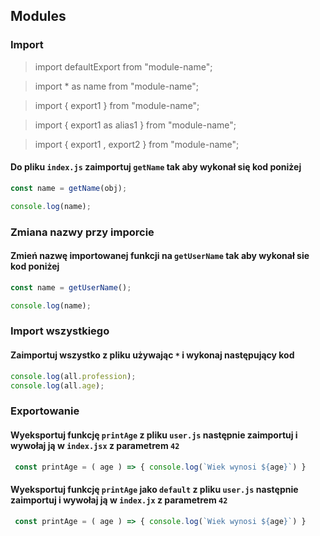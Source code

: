 ## Modules

### Import

> import defaultExport from "module-name";

>import * as name from "module-name";

>import { export1 } from "module-name";

>import { export1 as alias1 } from "module-name";

>import { export1 , export2 } from "module-name";


#### Do pliku `index.js` zaimportuj `getName` tak aby wykonał się kod poniżej

```javascript
const name = getName(obj);

console.log(name);
```

### Zmiana nazwy przy imporcie

#### Zmień nazwę importowanej funkcji na `getUserName` tak aby wykonał sie kod poniżej

```javascript
const name = getUserName();

console.log(name);
```

### Import wszystkiego

#### Zaimportuj wszystko z pliku używając `*` i wykonaj następujący kod

```javascript
console.log(all.profession);
console.log(all.age);
```

### Exportowanie

#### Wyeksportuj funkcję `printAge` z pliku `user.js` następnie zaimportuj i wywołaj ją w `index.jsx` z parametrem `42`

```javascript
 const printAge = ( age ) => { console.log(`Wiek wynosi ${age}`) }
```

#### Wyeksportuj funkcję `printAge` jako `default` z pliku `user.js` następnie zaimportuj i wywołaj ją w `index.jx` z parametrem `42`

```javascript
 const printAge = ( age ) => { console.log(`Wiek wynosi ${age}`) }
```
